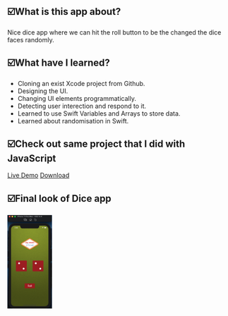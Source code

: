 <h2>☑️What is this app about?</h2>
<p>Nice dice app where we can hit the roll button to be the changed the dice faces randomly. </p>
<h2>☑️What have I learned?</h2>
<ul>
  <li>Cloning an exist Xcode project from Github.</li>
  <li>Designing the UI.</li>
  <li>Changing UI elements programmatically.</li>
  <li>Detecting user interection and respond to it.</li>
  <li>Learned to use Swift Variables and Arrays to store data.</li>
  <li>Learned about randomisation in Swift.</li>
</ul>
<h2>☑️Check out same project that I did with JavaScript</h2>
<a href="https://nigorafayzullaeva.github.io/DiceGame/"<h3>Live Demo</h3></a>
<a href="https://github.com/NigoraFayzullaeva/DiceGame"<h3>Download</h3></a>
<h2>☑️Final look of Dice app</h2>
<img src="diceIOS.png" alt="Dice" width="20%" height="50%">
